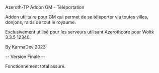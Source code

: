 
Azeroth-TP
Addon GM - Téléportation
                                                                                                            
Addon utilitaire pour GM qui permet de se téléporter via toutes villes, donjons, raids de tout le royaume.

Exclusivement utilisé pour les serveurs utilisant Azerothcore pour Woltk 3.3.5 12340.

By KarmaDev 2023

-- Version Finale --

Fonctionnement total assuré.
